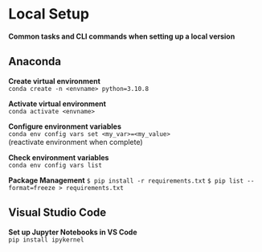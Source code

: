 # Local Setup
**Common tasks and CLI commands when setting up a local version**


## Anaconda

**Create virtual environment**  
```conda create -n <envname> python=3.10.8```  

**Activate virtual environment**  
`conda activate <envname>`  

**Configure environment variables**  
`conda env config vars set <my_var>=<my_value>`  
(reactivate environment when complete)  

**Check environment variables**  
`conda env config vars list`  

**Package Management**
`$ pip install -r requirements.txt`
`$ pip list --format=freeze > requirements.txt` 

## Visual Studio Code

**Set up Jupyter Notebooks in VS Code**  
`pip install ipykernel`  
